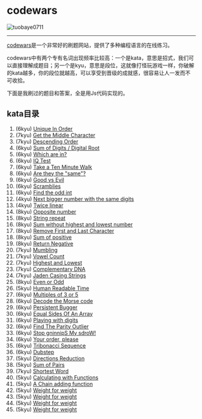 # codewars

![tuobaye0711](https://www.codewars.com/users/tuobaye0711/badges/large)

***

[codewars](https://www.codewars.com)是一个非常好的刷题网站，提供了多种编程语言的在线练习。

codewars中有两个专有名词出现频率比较高：一个是kata，意思是招式，我们可以直接理解成题目；另一个是kyu，意思是段位，这就像打怪玩游戏一样，你破解的kata越多，你的段位就越高，可以享受到晋级的成就感，很容易让人一发而不可收拾。

下面是我刷过的题目和答案，全是用Js代码实现的。

## kata目录

1. (6kyu) [Unique In Order](kata/Unique\%20In\%20Order.md)
2. (7kyu) [Get the Middle Character](kata/Get\%20the\%20Middle\%20Character.md)
3. (7kyu) [Descending Order](kata/Descending\%20Order.md)
4. (6kyu) [Sum of Digits / Digital Root](kata/Sum\%20of\%20Digits.md)
5. (6kyu) [Which are in?](kata/Which\%20are\%20in.md)
6. (6kyu) [IQ Test](kata/IQ\%20Test.md)
7. (6kyu) [Take a Ten Minute Walk](kata/Take\%20a\%20Ten\%20Minute\%20Walk.md)
8. (6kyu) [Are they the "same"?](kata/Are\%20they\%20the\%20same.md)
9. (6kyu) [Good vs Evil](kata/Good\%20vs\%20Evil.md)
10. (6kyu) [Scramblies](kata/Scramblies.md)
11. (6kyu) [Find the odd int](kata/Find\%20the\%20odd\%20int.md)
12. (4kyu) [Next bigger number with the same digits](kata/Next\%20bigger\%20number\%20with\%20the\%20same\%20digits.md)
13. (4kyu) [Twice linear](kata/Twice\%20linear.md)
14. (8kyu) [Opposite number](kata/Opposite\%20number.md)
15. (8kyu) [String repeat](kata/String\%20repeat.md)
16. (8kyu) [Sum without highest and lowest number](kata/Sum\%20without\%20highest\%20and\%20lowest\%20number.md)
17. (8kyu) [Remove First and Last Character](kata/Remove\%20First\%20and\%20Last\%20Character.md)
18. (8kyu) [Sum of positive](kata/Sum\%20of\%20positive.md)
19. (8kyu) [Return Negative](kata/Return\%20Negative.md)
20. (7kyu) [Mumbling](kata/Mumbling.md)
21. (7kyu) [Vowel Count](kata/Vowel\%20Count.md)
22. (7kyu) [Highest and Lowest](kata/Highest\%20and\%20Lowest.md)
23. (7kyu) [Complementary DNA](kata/Complementary\%20DNA.md)
24. (7kyu) [Jaden Casing Strings](kata/Jaden\%20Casing\%20Strings.md)
25. (8kyu) [Even or Odd](kata/Even\%20or\%20Odd.md)
26. (5kyu) [Human Readable Time](kata/Human\%20Readable\%20Time.md)
27. (6kyu) [Multiples of 3 or 5](kata/Multiples\%20of\%203\%20or\%205.md)
28. (6kyu) [Decode the Morse code](kata/Decode\%20the\%20Morse\%20code.md)
29. (6kyu) [Persistent Bugger](kata/Persistent\%20Bugger.md)
30. (6kyu) [Equal Sides Of An Array](kata/Equal\%20Sides\%20Of\%20An\%20Array.md)
31. (6kyu) [Playing with digits](kata/Playing\%20with\%20digits.md)
32. (6kyu) [Find The Parity Outlier](kata/Find\%20The\%20Parity\%20Outlier.md)
33. (6kyu) [Stop gninnipS My sdroW!](kata/Stop\%20gninnipS\%20My\%20sdroW.md)
34. (6kyu) [Your order, please](kata/Your\%20order,\%20please.md)
35. (6kyu) [Tribonacci Sequence](kata/Tribonacci\%20Sequence.md)
36. (6kyu) [Dubstep](kata/Dubstep.md)
37. (5kyu) [Directions Reduction](kata/Directions\%20Reduction.md)
38. (5kyu) [Sum of Pairs](kata/Sum\%20of\%20Pairs.md)
39. (7kyu) [Shortest Word](kata/Shortest\%20Word.md)
40. (5kyu) [Calculating with Functions](kata/Calculating\%20with\%20Functions.md)
41. (5kyu) [A Chain adding function](kata/A\%20Chain\%20adding\%20function.md)
42. (5kyu) [Weight for weight](kata/Weight\%20for\%20weight.md)
43. (5kyu) [Weight for weight](kata/Valid\%20Parentheses.md)
44. (5kyu) [Weight for weight](kata/You're\%20a\%20square.md)
45. (5kyu) [Weight for weight](kata/Number\%20of\%20People\%20in\%20the\%20Bus.md)

